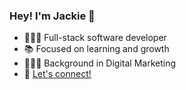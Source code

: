 ### Hey! I'm Jackie 👋
- 👩🏻‍💻  Full-stack software developer
- 📚  Focused on learning and growth
- 👩🏻‍🔬  Background in Digital Marketing
- 💌 [Let's connect!](https://www.linkedin.com/in/jacqueline-z/)

<!--
**jacqizee/jacqizee** is a ✨ _special_ ✨ repository because its `README.md` (this file) appears on your GitHub profile.

Here are some ideas to get you started:

- 🔭 I’m currently working on ...
- 🌱 I’m currently learning ...
- 👯 I’m looking to collaborate on ...
- 🤔 I’m looking for help with ...
- 💬 Ask me about ...
- 📫 How to reach me: ...
- 😄 Pronouns: ...
- ⚡ Fun fact: ...
-->
